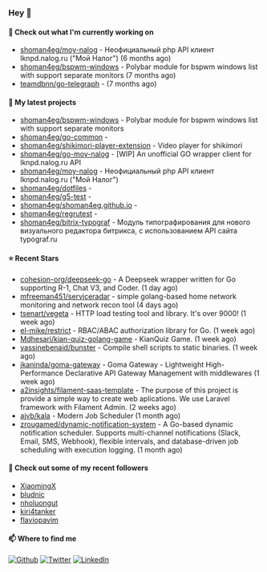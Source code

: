### Hey 👋

#### 👷 Check out what I'm currently working on

- [shoman4eg/moy-nalog](https://github.com/shoman4eg/moy-nalog) - Неофициальный php API клиент lknpd.nalog.ru (&#34;Мой Налог&#34;)  (6 months ago)
- [shoman4eg/bspwm-windows](https://github.com/shoman4eg/bspwm-windows) - Polybar module for bspwm windows list with support separate monitors (7 months ago)
- [teamdbnn/go-telegraph](https://github.com/teamdbnn/go-telegraph) -  (7 months ago)

#### 🌱 My latest projects

- [shoman4eg/bspwm-windows](https://github.com/shoman4eg/bspwm-windows) - Polybar module for bspwm windows list with support separate monitors
- [shoman4eg/go-common](https://github.com/shoman4eg/go-common) - 
- [shoman4eg/shikimori-player-extension](https://github.com/shoman4eg/shikimori-player-extension) - Video player for shikimori
- [shoman4eg/go-moy-nalog](https://github.com/shoman4eg/go-moy-nalog) - [WIP] An unofficial GO wrapper client for lknpd.nalog.ru API 
- [shoman4eg/moy-nalog](https://github.com/shoman4eg/moy-nalog) - Неофициальный php API клиент lknpd.nalog.ru (&#34;Мой Налог&#34;) 
- [shoman4eg/dotfiles](https://github.com/shoman4eg/dotfiles) - 
- [shoman4eg/g5-test](https://github.com/shoman4eg/g5-test) - 
- [shoman4eg/shoman4eg.github.io](https://github.com/shoman4eg/shoman4eg.github.io) - 
- [shoman4eg/regrutest](https://github.com/shoman4eg/regrutest) - 
- [shoman4eg/bitrix-typograf](https://github.com/shoman4eg/bitrix-typograf) - Модуль типографирования для нового визуального редактора битрикса, с использованием API сайта typograf.ru

#### ⭐ Recent Stars

- [cohesion-org/deepseek-go](https://github.com/cohesion-org/deepseek-go) - A Deepseek wrapper written for Go supporting R-1, Chat V3, and Coder. (1 day ago)
- [mfreeman451/serviceradar](https://github.com/mfreeman451/serviceradar) - simple golang-based home network monitoring and network recon tool (4 days ago)
- [tsenart/vegeta](https://github.com/tsenart/vegeta) - HTTP load testing tool and library. It&#39;s over 9000! (1 week ago)
- [el-mike/restrict](https://github.com/el-mike/restrict) - RBAC/ABAC authorization library for Go. (1 week ago)
- [Mdhesari/kian-quiz-golang-game](https://github.com/Mdhesari/kian-quiz-golang-game) - KianQuiz Game. (1 week ago)
- [yassinebenaid/bunster](https://github.com/yassinebenaid/bunster) - Compile shell scripts to static binaries. (1 week ago)
- [jkaninda/goma-gateway](https://github.com/jkaninda/goma-gateway) - Goma Gateway - Lightweight High-Performance Declarative API Gateway Management with middlewares (1 week ago)
- [a2insights/filament-saas-template](https://github.com/a2insights/filament-saas-template) - The purpose of this project is provide a simple way to create web aplications. We use Laravel framework with Filament Admin. (2 weeks ago)
- [ajvb/kala](https://github.com/ajvb/kala) - Modern Job Scheduler (1 month ago)
- [zrougamed/dynamic-notification-system](https://github.com/zrougamed/dynamic-notification-system) - A Go-based dynamic notification scheduler. Supports multi-channel notifications (Slack, Email, SMS, Webhook), flexible intervals, and database-driven job scheduling with execution logging. (1 month ago)

#### 👯 Check out some of my recent followers

- [XiaomingX](https://github.com/XiaomingX)
- [bludnic](https://github.com/bludnic)
- [nholuongut](https://github.com/nholuongut)
- [kiri4tanker](https://github.com/kiri4tanker)
- [flaviopavim](https://github.com/flaviopavim)


#### 📫 Where to find me
<p>
<a href="https://github.com/shoman4eg" target="_blank"><img alt="Github" src="https://img.shields.io/badge/GitHub-%2312100E.svg?&style=for-the-badge&logo=Github&logoColor=white" /></a>
<a href="https://twitter.com/shoman4eg" target="_blank"><img alt="Twitter" src="https://img.shields.io/badge/twitter-%231DA1F2.svg?&style=for-the-badge&logo=twitter&logoColor=white" /></a>
<a href="https://www.linkedin.com/in/artemdubinin/" target="_blank"><img alt="LinkedIn" src="https://img.shields.io/badge/linkedin-%230077B5.svg?&style=for-the-badge&logo=linkedin&logoColor=white" /></a>
</p>
